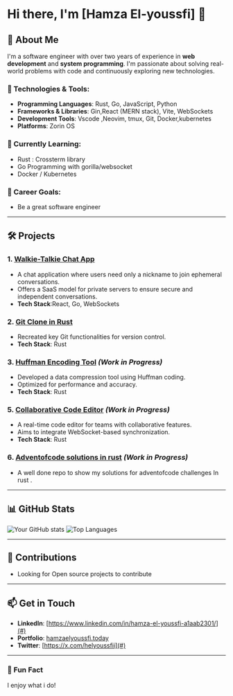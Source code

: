 # Hi there, I'm [Hamza El-youssfi] 👋

## 🚀 About Me
I'm a software engineer with over two years of experience in **web development** and **system programming**. I'm passionate about solving real-world problems with code and continuously exploring new technologies.

### 🔧 Technologies & Tools:
- **Programming Languages**: Rust, Go, JavaScript, Python
- **Frameworks & Libraries**: Gin,React (MERN stack), Vite, WebSockets
- **Development Tools**: Vscode ,Neovim, tmux, Git, Docker,kubernetes
- **Platforms**: Zorin OS

### 🌱 Currently Learning:
- Rust : Crossterm library
- Go Programming with gorilla/websocket
- Docker / Kubernetes

### 🎯 Career Goals:

- Be a great software engineer

---

## 🛠️ Projects



### 1. **[Walkie-Talkie Chat App](#)**
- A chat application where users need only a nickname to join ephemeral conversations.
- Offers a SaaS model for private servers to ensure secure and independent conversations.
- **Tech Stack**:React, Go, WebSockets

### 2. **[Git Clone in Rust](#)**
- Recreated key Git functionalities for version control.
- **Tech Stack**: Rust

### 3. **[Huffman Encoding Tool](#)** *(Work in Progress)*
- Developed a data compression tool using Huffman coding.
- Optimized for performance and accuracy.
- **Tech Stack**: Rust



### 5. **[Collaborative Code Editor](#)** *(Work in Progress)*
- A real-time code editor for teams with collaborative features.
- Aims to integrate WebSocket-based synchronization.
- **Tech Stack**: Rust

### 6. **[Adventofcode solutions in rust](#)** *(Work in Progress)*
- A well done repo to show my solutions for adventofcode challenges In rust .
---

## 📊 GitHub Stats
![Your GitHub stats](https://github-readme-stats.vercel.app/api?username=Elyoussf&show_icons=true&theme=radical)
![Top Languages](https://github-readme-stats.vercel.app/api/top-langs/?username=Elyoussf&layout=compact&theme=radical)

---

## 🤝 Contributions
- Looking for Open source projects to contribute 

---

## 📫 Get in Touch
- **LinkedIn**: [https://www.linkedin.com/in/hamza-el-youssfi-a1aab2301/](#)
- **Portfolio**: [hamzaelyoussfi.today](#)
- **Twitter**: [https://x.com/helyoussfii](#)
---

### 🌟 Fun Fact
I enjoy what i do!
